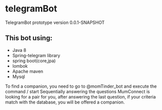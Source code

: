 # telegramBot
TelegramBot prototype version 0.0.1-SNAPSHOT
## This bot using:
+ Java 8
+ Spring-telegram library 
+ spring boot(core,jpa)
+ lombok
+ Apache maven
+ Mysql

To find a companion, you need to go to @momTinder_bot and execute the command / start
Sequentially answering the questions MumConnect is looking for a pair for you,
after answering the last question, if your criteria match with the database, you will be offered a companion.

